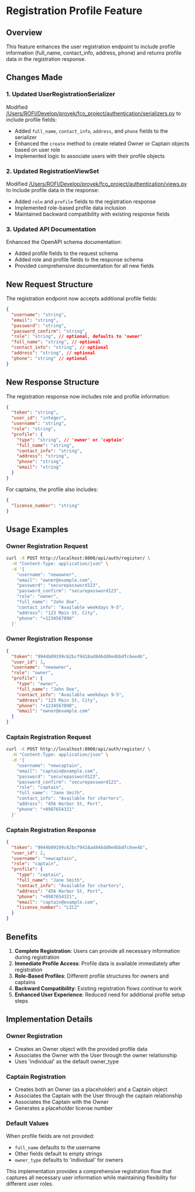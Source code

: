 # Registration Profile Feature

## Overview

This feature enhances the user registration endpoint to include profile information (full_name, contact_info, address, phone) and returns profile data in the registration response.

## Changes Made

### 1. Updated UserRegistrationSerializer

Modified [/Users/ROFI/Develop/proyek/fco_project/authentication/serializers.py](file:///Users/ROFI/Develop/proyek/fco_project/authentication/serializers.py) to include profile fields:

- Added `full_name`, `contact_info`, `address`, and `phone` fields to the serializer
- Enhanced the `create` method to create related Owner or Captain objects based on user role
- Implemented logic to associate users with their profile objects

### 2. Updated RegistrationViewSet

Modified [/Users/ROFI/Develop/proyek/fco_project/authentication/views.py](file:///Users/ROFI/Develop/proyek/fco_project/authentication/views.py) to include profile data in the response:

- Added `role` and `profile` fields to the registration response
- Implemented role-based profile data inclusion
- Maintained backward compatibility with existing response fields

### 3. Updated API Documentation

Enhanced the OpenAPI schema documentation:

- Added profile fields to the request schema
- Added role and profile fields to the response schema
- Provided comprehensive documentation for all new fields

## New Request Structure

The registration endpoint now accepts additional profile fields:

```json
{
  "username": "string",
  "email": "string",
  "password": "string",
  "password_confirm": "string",
  "role": "string", // optional, defaults to 'owner'
  "full_name": "string", // optional
  "contact_info": "string", // optional
  "address": "string", // optional
  "phone": "string" // optional
}
```

## New Response Structure

The registration response now includes role and profile information:

```json
{
  "token": "string",
  "user_id": "integer",
  "username": "string",
  "role": "string",
  "profile": {
    "type": "string", // 'owner' or 'captain'
    "full_name": "string",
    "contact_info": "string",
    "address": "string",
    "phone": "string",
    "email": "string"
  }
}
```

For captains, the profile also includes:

```json
{
  "license_number": "string"
}
```

## Usage Examples

### Owner Registration Request

```bash
curl -X POST http://localhost:8000/api/auth/register/ \
  -H "Content-Type: application/json" \
  -d '{
    "username": "newowner",
    "email": "owner@example.com",
    "password": "securepassword123",
    "password_confirm": "securepassword123",
    "role": "owner",
    "full_name": "John Doe",
    "contact_info": "Available weekdays 9-5",
    "address": "123 Main St, City",
    "phone": "+1234567890"
  }'
```

### Owner Registration Response

```json
{
  "token": "9944b09199c62bcf9418ad846dd0e4bbdfc6ee4b",
  "user_id": 1,
  "username": "newowner",
  "role": "owner",
  "profile": {
    "type": "owner",
    "full_name": "John Doe",
    "contact_info": "Available weekdays 9-5",
    "address": "123 Main St, City",
    "phone": "+1234567890",
    "email": "owner@example.com"
  }
}
```

### Captain Registration Request

```bash
curl -X POST http://localhost:8000/api/auth/register/ \
  -H "Content-Type: application/json" \
  -d '{
    "username": "newcaptain",
    "email": "captain@example.com",
    "password": "securepassword123",
    "password_confirm": "securepassword123",
    "role": "captain",
    "full_name": "Jane Smith",
    "contact_info": "Available for charters",
    "address": "456 Harbor St, Port",
    "phone": "+0987654321"
  }'
```

### Captain Registration Response

```json
{
  "token": "9944b09199c62bcf9418ad846dd0e4bbdfc6ee4b",
  "user_id": 2,
  "username": "newcaptain",
  "role": "captain",
  "profile": {
    "type": "captain",
    "full_name": "Jane Smith",
    "contact_info": "Available for charters",
    "address": "456 Harbor St, Port",
    "phone": "+0987654321",
    "email": "captain@example.com",
    "license_number": "LIC2"
  }
}
```

## Benefits

1. **Complete Registration**: Users can provide all necessary information during registration
2. **Immediate Profile Access**: Profile data is available immediately after registration
3. **Role-Based Profiles**: Different profile structures for owners and captains
4. **Backward Compatibility**: Existing registration flows continue to work
5. **Enhanced User Experience**: Reduced need for additional profile setup steps

## Implementation Details

### Owner Registration

- Creates an Owner object with the provided profile data
- Associates the Owner with the User through the owner relationship
- Uses 'individual' as the default owner_type

### Captain Registration

- Creates both an Owner (as a placeholder) and a Captain object
- Associates the Captain with the User through the captain relationship
- Associates the Captain with the Owner
- Generates a placeholder license number

### Default Values

When profile fields are not provided:

- `full_name` defaults to the username
- Other fields default to empty strings
- `owner_type` defaults to 'individual' for owners

This implementation provides a comprehensive registration flow that captures all necessary user information while maintaining flexibility for different user roles.
